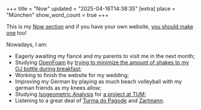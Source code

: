 +++
title = "Now"
updated = "2025-04-16T14:38:35"
[extra]
place = "München"
show_word_count = true
+++

This is my [Now section](https://nownownow.com/about) and if you have your own website, [you should make one](https://nownownow.com/) too!

Nowadays, I am:

- Eagerly awaiting my fiancé and my parents to visit me in the next month;
- Studying [OpenFoam](https://openfoam.org/) by [trying to minimize the amount of shakes to my OJ bottle during breakfast](/projects/oj);
- Working to finish the website for my wedding;
- Improving my German by playing as much beach volleyball with my german friends as my knees allow;
- Studying [Isogeometric Analysis](https://en.wikipedia.org/wiki/Isogeometric_analysis) for [a project at TUM](/projects/softwarelab);
- Listening to a great deal of [Turma do Pagode](https://open.spotify.com/track/1Q9l8ZZGVrRhukejqitDtr?si=65001d1d569b4ec7) and [Zartmann](https://open.spotify.com/track/1prNhzt3DdgRoxKoALTEYo?si=6dd2272b14084e7d).
